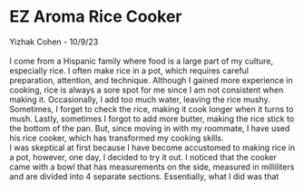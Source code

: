 # EZ Aroma Rice Cooker
Yizhak Cohen - 10/9/23
<br></br>
I come from a Hispanic family where food is a large part of my culture, especially rice. I often make rice in a pot, which requires careful preparation, attention, and technique. Although I gained more experience in cooking, rice is always a sore spot for me since I am not consistent when making it. Occasionally, I add too much water, leaving the rice mushy. Sometimes, I forget to check the rice, making it cook longer when it turns to mush. Lastly, sometimes I forgot to add more butter, making the rice stick to the bottom of the pan. But, since moving in with my roommate, I have used his rice cooker, which has transformed my cooking skills. \
&NewLine;
I was skeptical at first because I have become accustomed to making rice in a pot, however, one day, I decided to try it out. I noticed that the cooker came with a bowl that has measurements on the side, measured in milliliters and are divided into 4 separate sections. Essentially, what I did was that 

